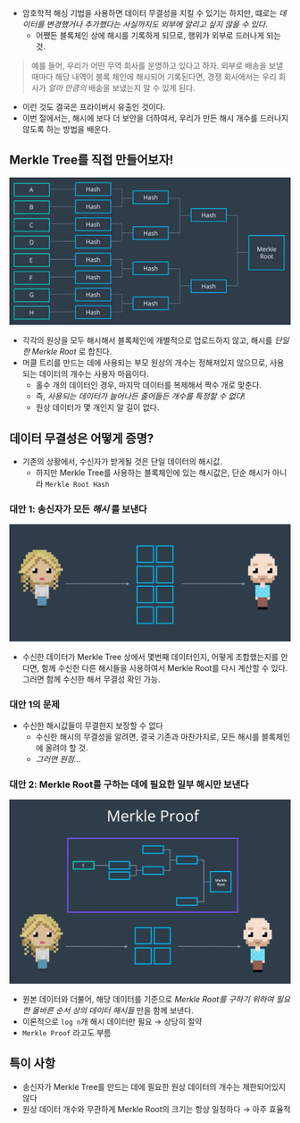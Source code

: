 - 암호학적 해싱 기법을 사용하면 데이터 무결성을 지킬 수 있기는 하지만, 떄로는 *데이터를 변경했거나 추가했다는 사실까지도 외부에 알리고 싶지 않을 수 있다*.
  - 어쨌든 블록체인 상에 해시를 기록하게 되므로, 행위가 외부로 드러나게 되는 것.

> 예를 들어, 우리가 어떤 무역 회사를 운영하고 있다고 하자. 외부로 배송을 보낼 때마다 해당 내역이 블록 체인에 해시되어 기록된다면, 경쟁 회사에서는 우리 회사가 *얼마 만큼의* 배송을 보냈는지 알 수 있게 된다.

- 이런 것도 결국은 프라이버시 유출인 것이다.
- 이번 절에서는, 해시에 보다 더 보안을 더하여서, 우리가 만든 해시 개수를 드러나지 않도록 하는 방법을 배운다.

## Merkle Tree를 직접 만들어보자!

![](merkle-01.png)

- 각각의 원상을 모두 해시해서 블록체인에 개별적으로 업로드하지 않고, 해시를 *단일한 Merkle Root* 로 합친다.
- 머클 트리를 만드는 데에 사용되는 부모 원상의 개수는 정해져있지 않으므로, 사용되는 데이터의 개수는 사용자 마음이다.
  - 홀수 개의 데이터인 경우, 마지막 데이터를 복제해서 짝수 개로 맞춘다.
  - 즉, *사용되는 데이터가 늘어나든 줄어들든 개수를 특정할 수 없다*!
  - 원상 데이터가 몇 개인지 알 길이 없다.

## 데이터 무결성은 어떻게 증명?

- 기존의 상황에서, 수신자가 받게될 것은 단일 데이터의 해시값.
  - 하지만 Merkle Tree를 사용하는 블록체인에 있는 해시값은, 단순 해시가 아니라 `Merkle Root Hash`

### 대안 1: 송신자가 모든 *해시* 를 보낸다

![](merkle-02.png)

- 수신한 데이터가 Merkle Tree 상에서 몇번째 데이터인지, 어떻게 조합했는지를 안다면, 함께 수신한 다른 해시들을 사용하여서 Merkle Root를 다시 계산할 수 있다. 그러면 함께 수신한 해서 무결성 확인 가능.

### 대안 1의 문제

- 수신한 해시값들이 무결한지 보장할 수 없다
  - 수신한 해시의 무결성을 알려면, 결국 기존과 마찬가지로, 모든 해시를 블록체인에 올려야 할 것.
  - *그러면 원점...*

### 대안 2: Merkle Root를 구하는 데에 필요한 일부 해시만 보낸다

![](merkle-03.png)

- 원본 데이터와 더불어, 해당 데이터를 기준으로 *Merkle Root를 구하기 위하여 필요한 올바른 순서 상의 데이터 해시들* 만을 함께 보낸다.
- 이론적으로 `log n`개 해시 데이터만 필요 → 상당히 절약
- `Merkle Proof` 라고도 부름

## 특이 사항

- 송신자가 Merkle Tree를 만드는 데에 필요한 원상 데이터의 개수는 제한되어있지 않다
- 원상 데이터 개수와 무관하게 Merkle Root의 크기는 항상 일정하다 → 아주 효율적
